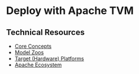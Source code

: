 # Deploy with Apache TVM

## Technical Resources
- [Core Concepts](../../../concepts/frameworks/tvm)
- [Model Zoos](https://github.com/afondiel/Edge-AI-Model-Zoo)
- [Target (Hardware) Platforms](https://github.com/afondiel/Edge-AI-Platforms)
- [Apache Ecosystem](../../../industry-applications/apache-ecosystem)
